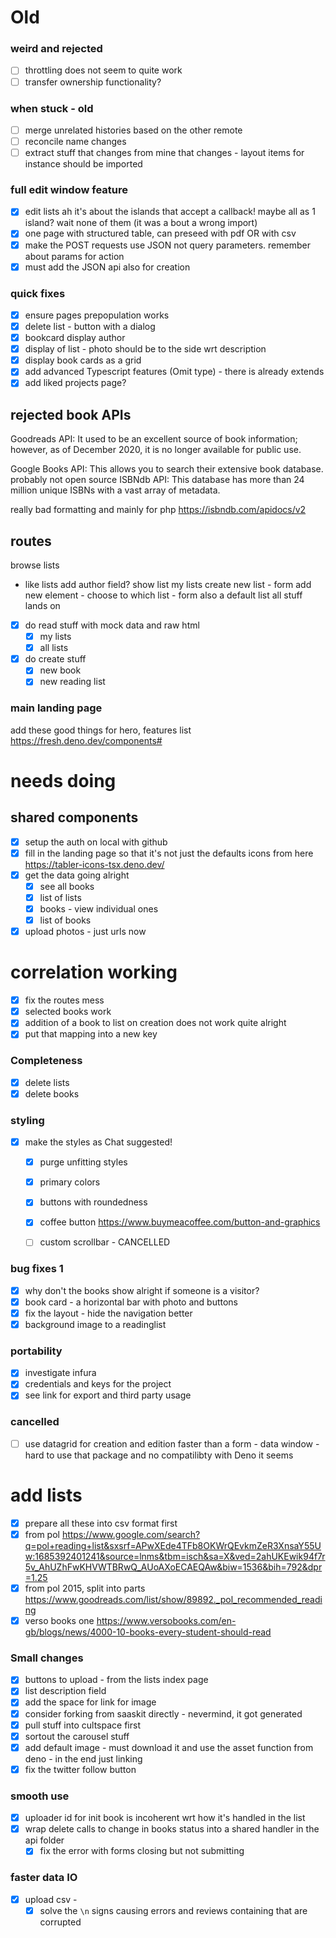 

# Old

### weird and rejected

- [ ] throttling does not seem to quite work
- [ ] transfer ownership functionality?
### when stuck - old
- [ ] merge unrelated histories based on the other remote
- [ ] reconcile name changes
- [ ] extract stuff that changes from mine that changes - layout items for
      instance should be imported

### full edit window feature

- [x] edit lists ah it's about the islands that accept a callback! maybe all as
      1 island? wait none of them (it was a bout a wrong import)
- [x] one page with structured table, can preseed with pdf OR with csv
- [x] make the POST requests use JSON not query parameters. remember about
      params for action
- [x] must add the JSON api also for creation

### quick fixes

- [x] ensure pages prepopulation works
- [x] delete list - button with a dialog
- [x] bookcard display author
- [x] display of list - photo should be to the side wrt description
- [x] display book cards as a grid
- [x] add advanced Typescript features (Omit type) - there is already extends
- [x] add liked projects page?

## rejected book APIs
Goodreads API: It used to be an excellent source of book information; however,
as of December 2020, it is no longer available for public use.

Google Books API: This allows you to search their extensive book database.
probably not open source
ISBNdb API: This database has more than 24 million unique ISBNs with a vast
array of metadata.

really bad formatting and mainly for php
https://isbndb.com/apidocs/v2


## routes

browse lists

- like lists add author field? show list my lists create new list - form add new
  element - choose to which list - form also a default list all stuff lands on
- [x] do read stuff with mock data and raw html
  - [x] my lists
  - [x] all lists
- [x] do create stuff
  - [x] new book
  - [x] new reading list

### main landing page

add these good things for hero, features list https://fresh.deno.dev/components#

# needs doing

## shared components

- [x] setup the auth on local with github
- [x] fill in the landing page so that it's not just the defaults icons from
      here https://tabler-icons-tsx.deno.dev/
- [x] get the data going alright
  - [x] see all books
  - [x] list of lists
  - [x] books - view individual ones
  - [x] list of books
- [x] upload photos - just urls now

# correlation working

- [x] fix the routes mess
- [x] selected books work
- [x] addition of a book to list on creation does not work quite alright
- [x] put that mapping into a new key

### Completeness

- [x] delete lists
- [x] delete books

### styling

- [x] make the styles as Chat suggested!
  - [x] purge unfitting styles
  - [x] primary colors
  - [x] buttons with roundedness
  - [x] coffee button https://www.buymeacoffee.com/button-and-graphics
  - [ ] custom scrollbar - CANCELLED


### bug fixes 1

- [x] why don't the books show alright if someone is a visitor?
- [x] book card - a horizontal bar with photo and buttons
- [x] fix the layout - hide the navigation better
- [x] background image to a readinglist

### portability

- [x] investigate infura
- [x] credentials and keys for the project
- [x] see link for export and third party usage

### cancelled

- [ ] use datagrid for creation and edition faster than a form - data window - hard to use that package and no compatilibty with Deno it seems

# add lists

- [x] prepare all these into csv format first
- [x] from pol
      https://www.google.com/search?q=pol+reading+list&sxsrf=APwXEde4TFb8OKWrQEvkmZeR3XnsaY55Uw:1685392401241&source=lnms&tbm=isch&sa=X&ved=2ahUKEwik94f7r5v_AhUZhFwKHVWTBRwQ_AUoAXoECAEQAw&biw=1536&bih=792&dpr=1.25
- [x] from pol 2015, split into parts
      https://www.goodreads.com/list/show/89892._pol_recommended_reading
- [x] verso books one
      https://www.versobooks.com/en-gb/blogs/news/4000-10-books-every-student-should-read

### Small changes

- [x] buttons to upload - from the lists index page
- [x] list description field
- [x] add the space for link for image
- [x] consider forking from saaskit directly - nevermind, it got generated
- [x] pull stuff into cultspace first
- [x] sortout the carousel stuff
- [x] add default image - must download it and use the asset function from
      deno - in the end just linking
- [x] fix the twitter follow button

### smooth use

- [x] uploader id for init book is incoherent wrt how it's handled in the list
- [x] wrap delete calls to change in books status into a shared handler in the
      api folder
  - [x] fix the error with forms closing but not submitting

### faster data IO
- [x] upload csv -
  - [x] solve the `\n` signs causing errors and reviews containing that are
        corrupted
